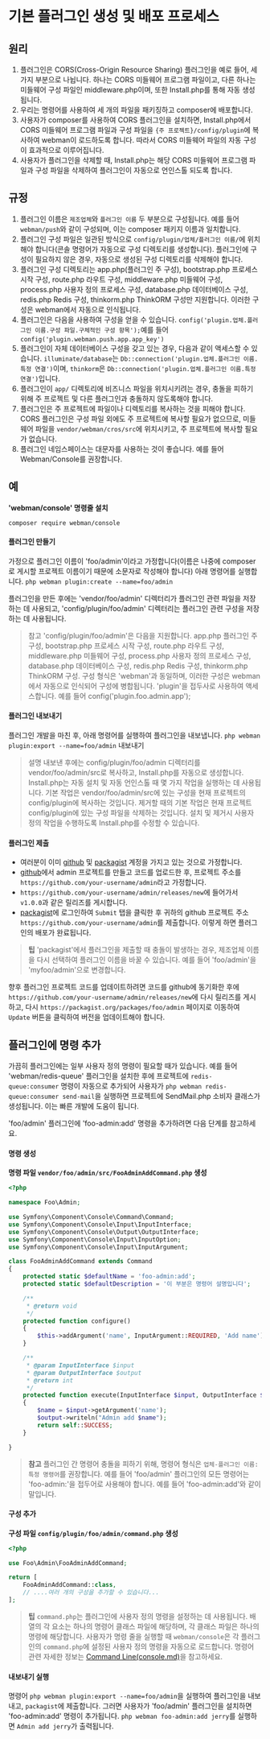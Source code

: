 # 기본 플러그인 생성 및 배포 프로세스

## 원리
1. 플러그인은 CORS(Cross-Origin Resource Sharing) 플러그인을 예로 들어, 세 가지 부분으로 나뉩니다. 하나는 CORS 미들웨어 프로그램 파일이고, 다른 하나는 미들웨어 구성 파일인 middleware.php이며, 또한 Install.php를 통해 자동 생성됩니다.
2. 우리는 명령어를 사용하여 세 개의 파일을 패키징하고 composer에 배포합니다.
3. 사용자가 composer를 사용하여 CORS 플러그인을 설치하면, Install.php에서 CORS 미들웨어 프로그램 파일과 구성 파일을 `{주 프로젝트}/config/plugin`에 복사하여 webman이 로드하도록 합니다. 따라서 CORS 미들웨어 파일의 자동 구성이 효과적으로 이루어집니다.
4. 사용자가 플러그인을 삭제할 때, Install.php는 해당 CORS 미들웨어 프로그램 파일과 구성 파일을 삭제하여 플러그인이 자동으로 언인스톨 되도록 합니다.

## 규정
1. 플러그인 이름은 `제조업체`와 `플러그인 이름` 두 부분으로 구성됩니다. 예를 들어 `webman/push`와 같이 구성되며, 이는 composer 패키지 이름과 일치합니다.
2. 플러그인 구성 파일은 일관된 방식으로 `config/plugin/업체/플러그인 이름/`에 위치해야 합니다(콘솔 명령어가 자동으로 구성 디렉토리를 생성합니다). 플러그인에 구성이 필요하지 않은 경우, 자동으로 생성된 구성 디렉토리를 삭제해야 합니다.
3. 플러그인 구성 디렉토리는 app.php(플러그인 주 구성), bootstrap.php 프로세스 시작 구성, route.php 라우트 구성, middleware.php 미들웨어 구성, process.php 사용자 정의 프로세스 구성, database.php 데이터베이스 구성, redis.php Redis 구성, thinkorm.php ThinkORM 구성만 지원합니다. 이러한 구성은 webman에서 자동으로 인식됩니다.
4. 플러그인은 다음을 사용하여 구성을 얻을 수 있습니다. `config('plugin.업체.플러그인 이름.구성 파일.구체적인 구성 항목');`예를 들어 `config('plugin.webman.push.app.app_key')`
5. 플러그인이 자체 데이터베이스 구성을 갖고 있는 경우, 다음과 같이 액세스할 수 있습니다. `illuminate/database`는 `Db::connection('plugin.업체.플러그인 이름.특정 연결')`이며, `thinkorm`은 `Db::connection('plugin.업체.플러그인 이름.특정 연결')`입니다.
6. 플러그인이 `app/` 디렉토리에 비즈니스 파일을 위치시키려는 경우, 충돌을 피하기 위해 주 프로젝트 및 다른 플러그인과 충돌하지 않도록해야 합니다.
7. 플러그인은 주 프로젝트에 파일이나 디렉토리를 복사하는 것을 피해야 합니다. CORS 플러그인은 구성 파일 외에도 주 프로젝트에 복사할 필요가 없으므로, 미들웨어 파일을 `vendor/webman/cros/src`에 위치시키고, 주 프로젝트에 복사할 필요가 없습니다.
8. 플러그인 네임스페이스는 대문자를 사용하는 것이 좋습니다. 예를 들어 Webman/Console를 권장합니다.

## 예

**'webman/console' 명령줄 설치**

`composer require webman/console`

#### 플러그인 만들기

가정으로 플러그인 이름이 'foo/admin'이라고 가정합니다(이름은 나중에 composer로 게시할 프로젝트 이름이기 때문에 소문자로 작성해야 합니다)
아래 명령어를 실행합니다.
`php webman plugin:create --name=foo/admin`

플러그인을 만든 후에는 'vendor/foo/admin' 디렉터리가 플러그인 관련 파일을 저장하는 데 사용되고, 'config/plugin/foo/admin' 디렉터리는 플러그인 관련 구성을 저장하는 데 사용됩니다.

> 참고
> 'config/plugin/foo/admin'은 다음을 지원합니다. app.php 플러그인 주 구성, bootstrap.php 프로세스 시작 구성, route.php 라우트 구성, middleware.php 미들웨어 구성, process.php 사용자 정의 프로세스 구성, database.php 데이터베이스 구성, redis.php Redis 구성, thinkorm.php ThinkORM 구성. 구성 형식은 'webman'과 동일하며, 이러한 구성은 webman에서 자동으로 인식되어 구성에 병합됩니다.
'plugin'을 접두사로 사용하여 액세스합니다. 예를 들어 config('plugin.foo.admin.app');

#### 플러그인 내보내기

플러그인 개발을 마친 후, 아래 명령어를 실행하여 플러그인을 내보냅니다.
`php webman plugin:export --name=foo/admin`
내보내기

> 설명
> 내보낸 후에는 config/plugin/foo/admin 디렉터리를 vendor/foo/admin/src로 복사하고, Install.php를 자동으로 생성합니다. Install.php는 자동 설치 및 자동 언인스톨 때 몇 가지 작업을 실행하는 데 사용됩니다.
기본 작업은 vendor/foo/admin/src에 있는 구성을 현재 프로젝트의 config/plugin에 복사하는 것입니다.
제거할 때의 기본 작업은 현재 프로젝트 config/plugin에 있는 구성 파일을 삭제하는 것입니다. 설치 및 제거시 사용자 정의 작업을 수행하도록 Install.php를 수정할 수 있습니다.

#### 플러그인 제출
* 여러분이 이미 [github](https://github.com) 및 [packagist](https://packagist.org) 계정을 가지고 있는 것으로 가정합니다.
* [github](https://github.com)에서 admin 프로젝트를 만들고 코드를 업로드한 후, 프로젝트 주소를 `https://github.com/your-username/admin`라고 가정합니다.
* `https://github.com/your-username/admin/releases/new`에 들어가서 `v1.0.0`과 같은 릴리즈를 게시합니다.
* [packagist](https://packagist.org)에 로그인하여 `Submit` 탭을 클릭한 후 귀하의 github 프로젝트 주소`https://github.com/your-username/admin`를 제출합니다. 이렇게 하면 플러그인의 배포가 완료됩니다.

> **팁**
> 'packagist'에서 플러그인을 제출할 때 충돌이 발생하는 경우, 제조업체 이름을 다시 선택하여 플러그인 이름을 바꿀 수 있습니다. 예를 들어 'foo/admin'을 'myfoo/admin'으로 변경합니다.

향후 플러그인 프로젝트 코드를 업데이트하려면 코드를 github에 동기화한 후에 `https://github.com/your-username/admin/releases/new`에 다시 릴리즈를 게시하고, 다시 `https://packagist.org/packages/foo/admin` 페이지로 이동하여 `Update` 버튼을 클릭하여 버전을 업데이트해야 합니다.

## 플러그인에 명령 추가
가끔히 플러그인에는 일부 사용자 정의 명령이 필요할 때가 있습니다. 예를 들어 'webman/redis-queue' 플러그인을 설치한 후에 프로젝트에 `redis-queue:consumer` 명령이 자동으로 추가되어 사용자가 `php webman redis-queue:consumer send-mail`을 실행하면 프로젝트에 SendMail.php 소비자 클래스가 생성됩니다. 이는 빠른 개발에 도움이 됩니다.

'foo/admin' 플러그인에 'foo-admin:add' 명령을 추가하려면 다음 단계를 참고하세요.

#### 명령 생성

**명령 파일 `vendor/foo/admin/src/FooAdminAddCommand.php` 생성**

```php
<?php

namespace Foo\Admin;

use Symfony\Component\Console\Command\Command;
use Symfony\Component\Console\Input\InputInterface;
use Symfony\Component\Console\Output\OutputInterface;
use Symfony\Component\Console\Input\InputOption;
use Symfony\Component\Console\Input\InputArgument;

class FooAdminAddCommand extends Command
{
    protected static $defaultName = 'foo-admin:add';
    protected static $defaultDescription = '이 부분은 명령어 설명입니다';

    /**
     * @return void
     */
    protected function configure()
    {
        $this->addArgument('name', InputArgument::REQUIRED, 'Add name');
    }

    /**
     * @param InputInterface $input
     * @param OutputInterface $output
     * @return int
     */
    protected function execute(InputInterface $input, OutputInterface $output)
    {
        $name = $input->getArgument('name');
        $output->writeln("Admin add $name");
        return self::SUCCESS;
    }

}
```

> **참고**
> 플러그인 간 명령어 충돌을 피하기 위해, 명령어 형식은 `업체-플러그인 이름:특정 명령어`를 권장합니다. 예를 들어 'foo/admin' 플러그인의 모든 명령어는 'foo-admin:'을 접두어로 사용해야 합니다. 예를 들어 'foo-admin:add'와 같이 말입니다.

#### 구성 추가
**구성 파일 `config/plugin/foo/admin/command.php` 생성**
```php
<?php

use Foo\Admin\FooAdminAddCommand;

return [
    FooAdminAddCommand::class,
    // ....여러 개의 구성을 추가할 수 있습니다...
];
```

> **팁**
> `command.php`는 플러그인에 사용자 정의 명령을 설정하는 데 사용됩니다. 배열의 각 요소는 하나의 명령어 클래스 파일에 해당하며, 각 클래스 파일은 하나의 명령에 해당합니다. 사용자가 명령 줄을 실행할 때 `webman/console`은 각 플러그인의 `command.php`에 설정된 사용자 정의 명령을 자동으로 로드합니다. 명령어 관련 자세한 정보는 [Command Line(console.md)](console.md)을 참고하세요.

#### 내보내기 실행
명령어 `php webman plugin:export --name=foo/admin`을 실행하여 플러그인을 내보내고, `packagist`에 제출합니다. 그러면 사용자가 'foo/admin' 플러그인을 설치하면 'foo-admin:add' 명령이 추가됩니다. `php webman foo-admin:add jerry`를 실행하면 `Admin add jerry`가 출력됩니다.
